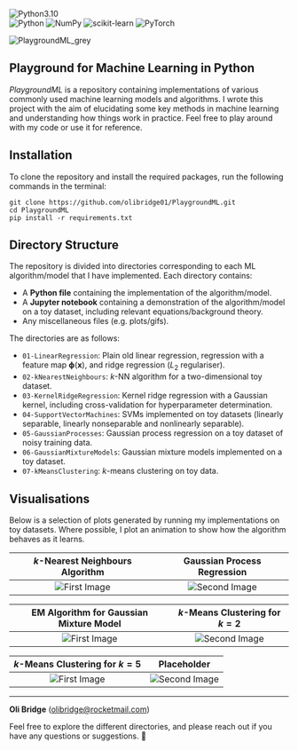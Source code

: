 ![Python3.10](https://img.shields.io/badge/python-3.8%20%7C%203.9%20%7C%203.10-blue)  
![Python](https://img.shields.io/badge/python-3670A0?style=for-the-badge&logo=python&logoColor=ffdd54)
![NumPy](https://img.shields.io/badge/numpy-%23013243.svg?style=for-the-badge&logo=numpy&logoColor=white)
![scikit-learn](https://img.shields.io/badge/scikit--learn-%23F7931E.svg?style=for-the-badge&logo=scikit-learn&logoColor=white)
![PyTorch](https://img.shields.io/badge/PyTorch-%23EE4C2C.svg?style=for-the-badge&logo=PyTorch&logoColor=white)

![PlaygroundML_grey](https://github.com/olibridge01/PlaygroundML/assets/86416298/a0bfdf01-fe1d-4f88-aabd-488a15bf2613)
## Playground for Machine Learning in Python
*PlaygroundML* is a repository containing implementations of various commonly used machine learning models and algorithms. I wrote this project with the aim of elucidating some key methods in machine learning and understanding how things work in practice. Feel free to play around with my code or use it for reference.

## Installation
To clone the repository and install the required packages, run the following commands in the terminal:
```
git clone https://github.com/olibridge01/PlaygroundML.git
cd PlaygroundML
pip install -r requirements.txt
```

## Directory Structure
The repository is divided into directories corresponding to each ML algorithm/model that I have implemented. Each directory contains:
- A **Python file** containing the implementation of the algorithm/model.
- A **Jupyter notebook** containing a demonstration of the algorithm/model on a toy dataset, including relevant equations/background theory.
- Any miscellaneous files (e.g. plots/gifs).

The directories are as follows:
- `01-LinearRegression`: Plain old linear regression, regression with a feature map $\mathbf{\phi}(\mathbf{x})$, and ridge regression ($L_2$ regulariser).
- `02-kNearestNeighbours`: $k$-NN algorithm for a two-dimensional toy dataset.
- `03-KernelRidgeRegression`: Kernel ridge regression with a Gaussian kernel, including cross-validation for hyperparameter determination.
- `04-SupportVectorMachines`: SVMs implemented on toy datasets (linearly separable, linearly nonseparable and nonlinearly separable).
- `05-GaussianProcesses`: Gaussian process regression on a toy dataset of noisy training data.
- `06-GaussianMixtureModels`: Gaussian mixture models implemented on a toy dataset.
- `07-kMeansClustering`: $k$-means clustering on toy data.

## Visualisations
Below is a selection of plots generated by running my implementations on toy datasets. Where possible, I plot an animation to show how the algorithm behaves as it learns.

<!-- <p float="left">
  <img src="https://github.com/olibridge01/PlaygroundML/assets/86416298/621ba94a-e89a-4545-8d09-739daac0e37b" width="49%" />
  <img src="https://github.com/olibridge01/PlaygroundML/assets/86416298/3186b63e-c0ad-40d8-aaa1-551bb86c8a9e" width="49%"/>
  <img src="https://github.com/olibridge01/PlaygroundML/assets/86416298/c4e9f6dc-b0c0-46cc-bf13-9a043084764b" width="49%" />
  <img src="https://github.com/olibridge01/PlaygroundML/assets/86416298/7e04c4f0-e972-403c-961e-4d0ae7dd0bfd" width="49%" />
  <img src="https://github.com/olibridge01/PlaygroundML/assets/86416298/f6508526-a0c8-442c-901a-90af9faeb5ad" width="49%" />
</p> -->

|$k$-Nearest Neighbours Algorithm | Gaussian Process Regression |
|:-:|:-:|
|![First Image](https://github.com/olibridge01/PlaygroundML/assets/86416298/621ba94a-e89a-4545-8d09-739daac0e37b)|![Second Image](https://github.com/olibridge01/PlaygroundML/assets/86416298/3186b63e-c0ad-40d8-aaa1-551bb86c8a9e)|

| EM Algorithm for Gaussian Mixture Model | $k$-Means Clustering for $k=2$ |
|:-:|:-:|
|![First Image](https://github.com/olibridge01/PlaygroundML/assets/86416298/c4e9f6dc-b0c0-46cc-bf13-9a043084764b)|![Second Image](https://github.com/olibridge01/PlaygroundML/assets/86416298/7e04c4f0-e972-403c-961e-4d0ae7dd0bfd)|

| $k$-Means Clustering for $k=5$ | Placeholder |
|:-:|:-:|
|![First Image](https://github.com/olibridge01/PlaygroundML/assets/86416298/f6508526-a0c8-442c-901a-90af9faeb5ad)|![Second Image](https://github.com/olibridge01/PlaygroundML/assets/86416298/f6508526-a0c8-442c-901a-90af9faeb5ad)|

---
**Oli Bridge** (<olibridge@rocketmail.com>)

Feel free to explore the different directories, and please reach out if you have any questions or suggestions. 🚀


